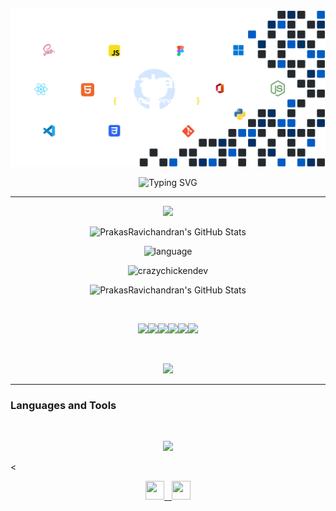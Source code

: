![](prks.png)

<p align="center">
<img src="https://readme-typing-svg.demolab.com?font=Fira+Code&pause=1000&color=2BF75A&center=true&vCenter=true&width=435&lines=Be+like+terminal..,;Able+to+do+anything..,;But+under+the+limit..." alt="Typing SVG" /></a>
</p>

---

<p align="center">
<div align="center"> <img src="https://profile-counter.glitch.me/PrakasRavichandran/count.svg?" /></div>
</p>
<p align="center">
<img width="600" alt="PrakasRavichandran's GitHub Stats" src="https://github-stats-alpha.vercel.app/api?username=PrakasRavichandran&cc=FF2D2D00&tc=2965F1&ic=DF7D38&bc=032F62" /> 
</p>
<p align="center">
<img width="600" src="https://github-readme-stats.vercel.app/api/top-langs/?username=PrakasRavichandran&layout=compact&show_icons=true&bg_color=2965F100&text_color=2965F1&hide_title=true&border_color=032F62" alt="language"/> </p>

<p align="center">
<img  width="600" src="https://github-readme-stats.vercel.app/api?username=PrakasRavichandran&show_icons=true&hide_title=true&include_all_commits=true&line_height=21&count_private=true&bg_color=032F6200&text_color=2965F1&icon_color=DF7D38&title_color=DF7D38&border_color=032F62" alt="crazychickendev"/>
</p>

<p align="center">
<img width="600" alt="PrakasRavichandran's GitHub Stats" src="https://streak-stats.demolab.com?user=PrakasRavichandran&theme=dark&date_format=j%20M%5B%20Y%5D&dates=FFFFFF&background=FF2D2D00&border=032F62&stroke=032F62&ring=2965F1&fire=DF7D38&currStreakNum=DF7D38&sideNums=2965F1&currStreakLabel=2965F1&sideLabels=DF7D38" /> 
</p>

  
<br>

<p align="center">
 <img  src="https://github-readme-stats.vercel.app/api/pin/?username=PrakasRavichandran&icon_color=e44b23&repo=PINK&show_owner=false&theme=transparent&text_color=FFFFFF&border_color=032F62" href="https://github.com/PrakasRavichandran/repo-name"/><img  src="https://github-readme-stats.vercel.app/api/pin/?username=PrakasRavichandran&repo=SmartClassroom&icon_color=e44b23&show_owner=false&theme=transparent&text_color=FFFFFF&border_color=032F62" href="https://github.com/PrakasRavichandran/repo-name"/><img  src="https://github-readme-stats.vercel.app/api/pin/?username=PrakasRavichandran&repo=Face-Mask-Detection-System-py&icon_color=3572A5&show_owner=false&theme=transparent&text_color=FFFFFF&border_color=032F62" href="https://github.com/PrakasRavichandran/repo-name"/><img  src="https://github-readme-stats.vercel.app/api/pin/?username=PrakasRavichandran&repo=React-Blog-App&icon_color=f1e05a&show_owner=false&theme=transparent&text_color=FFFFFF&border_color=032F62"
href="https://github.com/PrakasRavichandran/repo-name"/><img  src="https://github-readme-stats.vercel.app/api/pin/?username=PrakasRavichandran&repo=Automatic-Attendance-System&icon_color=f34b7d&show_owner=false&theme=transparent&text_color=FFFFFF&border_color=032F62" href="https://github.com/PrakasRavichandran/repo-name"/><img  src="https://github-readme-stats.vercel.app/api/pin/?username=PrakasRavichandran&repo=Digital-Clock&icon_color=e44b23&show_owner=false&theme=transparent&text_color=FFFFFF&border_color=032F62"
href="https://github.com/PrakasRavichandran/repo-name"/>
</p>  
<br>
<p align="center"> <img width="600" src="https://spotify-recently-played-readme.vercel.app/api?user=31tjfsz43ir3hjz5gxrcsw7wiaxy&unique={true|1|on|yes}" /></p>



---

### Languages and Tools

<br>
<p align="center">
  <img src="https://skillicons.dev/icons?i=html,css,sass,tailwind,js,jquery,bootstrap,react,redux,webpack,vue,angular,py,express,nextjs,nodejs,mysql,mongodb,atom,idea,vercel,netlify,git,github,vscode" />
  </a>
</p>



<<p align="center">
  <a href="https://instagram.com/prakashravichandrann">
    <img src="https://raw.githubusercontent.com/rahuldkjain/github-profile-readme-generator/master/src/images/icons/Social/instagram.svg" height="30" width="30"/>
    &nbsp;
    <a href="https://www.linkedin.com/in/prakashravichandran10/">
    <img src="https://raw.githubusercontent.com/rahuldkjain/github-profile-readme-generator/master/src/images/icons/Social/linked-in-alt.svg" height="30" width="30" />
  </a>

</p>


